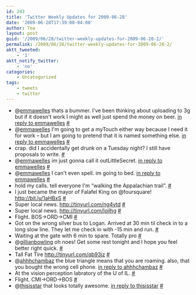 ```yaml
---
id: 243
title: 'Twitter Weekly Updates for 2009-06-28'
date: '2009-06-28T17:39:00-04:00'
author: Tea
layout: post
guid: '/2009/06/28/twitter-weekly-updates-for-2009-06-28-2/'
permalink: /2009/06/28/twitter-weekly-updates-for-2009-06-28-2/
aktt_tweeted:
    - '1'
aktt_notify_twitter:
    - 'no'
categories:
    - Uncategorized
tags:
    - tweets
    - twitter
---
```


- @[emmawelles](http://twitter.com/emmawelles) thats a bummer. I've been thinking about uploading to 3g but if it doesn't work I might as well just spend the money on beer. [in reply to emmawelles](http://twitter.com/emmawelles/statuses/2306912869) [\#](http://twitter.com/teacurran/statuses/2306955923)
- @[emmawelles](http://twitter.com/emmawelles) I'm going to get a myTouch either way because I need it for work – but I am going to pretend that it is named something else. [in reply to emmawelles](http://twitter.com/emmawelles/statuses/2307021326) [\#](http://twitter.com/teacurran/statuses/2307059777)
- crap. did I accidentally get drunk on a Tuesday night? I still have proposals to write. [\#](http://twitter.com/teacurran/statuses/2307066104)
- @[emmawelles](http://twitter.com/emmawelles) im just gonna call it outLittleSecret. [in reply to emmawelles](http://twitter.com/emmawelles/statuses/2307071606) [\#](http://twitter.com/teacurran/statuses/2307102709)
- @[emmawelles](http://twitter.com/emmawelles) I can't even spell. im going to bed. [in reply to emmawelles](http://twitter.com/emmawelles/statuses/2307071606) [\#](http://twitter.com/teacurran/statuses/2307119073)
- hold my calls. tell everyone I'm “walking the Appalachian trail”. [\#](http://twitter.com/teacurran/statuses/2311491144)
- I just became the mayor of Falafel King on @foursquare! <http://bit.ly/1aHBxS> [\#](http://twitter.com/teacurran/statuses/2328303932)
- Super local news. <http://tinyurl.com/ng4ytd> [\#](http://twitter.com/teacurran/statuses/2349142303)
- Super local news. <http://tinyurl.com/lojlhg> [\#](http://twitter.com/teacurran/statuses/2349148402)
- Flight. BOS-&gt;ORD-&gt;CMI [\#](http://twitter.com/teacurran/statuses/2350491326)
- Got on the wrong silver bus to Logan. Arrived at 30 min til check in to a long slow line. They let me check in with -15 min and run. [\#](http://twitter.com/teacurran/statuses/2350533214)
- Waiting at the gate with 6 min to spare. Totally pro [\#](http://twitter.com/teacurran/statuses/2350544524)
- @[gillianbowling](http://twitter.com/gillianbowling) oh noes! Get some rest tonight and I hope you feel better right quick. [\#](http://twitter.com/teacurran/statuses/2353290065)
- Tall Fat Tire <http://tinyurl.com/qb93jz> [\#](http://twitter.com/teacurran/statuses/2354444673)
- @[ahhhchambaz](http://twitter.com/ahhhchambaz) the blue triangle means that you are roaming. also, that you bought the wrong cell phone. [in reply to ahhhchambaz](http://twitter.com/ahhhchambaz/statuses/2354252049) [\#](http://twitter.com/teacurran/statuses/2354976616)
- At the vision perception labratory of the U of IL. [\#](http://twitter.com/teacurran/statuses/2361971711)
- Flight. CMI-&gt;ORD-&gt;BOS [\#](http://twitter.com/teacurran/statuses/2363351265)
- @[thisisstar](http://twitter.com/thisisstar) that looks totally awesome. [in reply to thisisstar](http://twitter.com/thisisstar/statuses/2367638887) [\#](http://twitter.com/teacurran/statuses/2367661151)